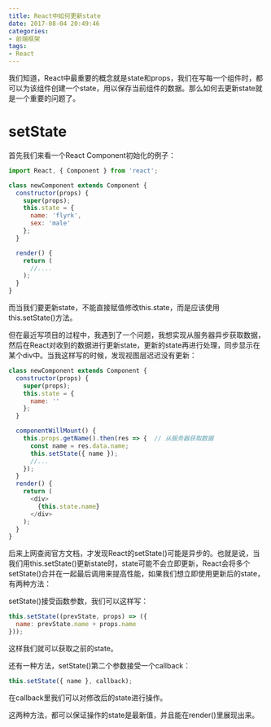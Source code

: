 ```yaml
---
title: React中如何更新state
date: 2017-08-04 20:49:46
categories:
- 前端框架
tags:
- React
---
```


我们知道，React中最重要的概念就是state和props，我们在写每一个组件时，都可以为该组件创建一个state，用以保存当前组件的数据。那么如何去更新state就是一个重要的问题了。

<!--more-->
# setState
首先我们来看一个React Component初始化的例子：
```javascript
import React, { Component } from 'react';

class newComponent extends Component {
  constructor(props) {
    super(props);
    this.state = {
      name: 'flyrk',
      sex: 'male'
    };
  }

  render() {
    return (
      //....
    );
  }
}
```

而当我们要更新state，不能直接赋值修改this.state，而是应该使用this.setState()方法。

但在最近写项目的过程中，我遇到了一个问题，我想实现从服务器异步获取数据，然后在React对收到的数据进行更新state，更新的state再进行处理，同步显示在某个div中。当我这样写的时候，发现视图层迟迟没有更新：

```javascript
class newComponent extends Component {
  constructor(props) {
    super(props);
    this.state = {
      name: ''
    };
  }

  componentWillMount() {
    this.props.getName().then(res => {  // 从服务器获取数据
      const name = res.data.name;
      this.setState({ name });
      //...
    });
  }
  render() {
    return (
      <div>
        {this.state.name}
      </div>
    );
  }
}
```

后来上网查阅官方文档，才发现React的setState()可能是异步的。也就是说，当我们用this.setState()更新state时，state可能不会立即更新，React会将多个setState()合并在一起最后调用来提高性能，如果我们想立即使用更新后的state，有两种方法：

setState()接受函数参数，我们可以这样写：

```javascript
this.setState((prevState, props) => ({
  name: prevState.name + props.name
}));
```

这样我们就可以获取之前的state。

还有一种方法，setState()第二个参数接受一个callback：

```javascript
this.setState({ name }, callback);
```

在callback里我们可以对修改后的state进行操作。

这两种方法，都可以保证操作的state是最新值，并且能在render()里展现出来。

